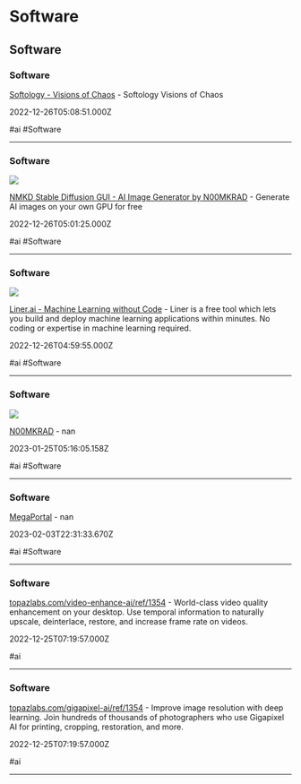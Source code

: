 # Software

## Software

### Software

[Softology - Visions of Chaos](https://softology.pro/voc.htm) - Softology Visions of Chaos

2022-12-26T05:08:51.000Z

#ai #Software

---

### Software

![](https://img.itch.zone/aW1nLzk5MzExMjIucG5n/original/EdzqKG.png)

[NMKD Stable Diffusion GUI - AI Image Generator by N00MKRAD](https://nmkd.itch.io/t2i-gui) - Generate AI images on your own GPU for free

2022-12-26T05:01:25.000Z

#ai #Software

---

### Software

![](https://liner.ai/image/banner.jpg)

[Liner.ai - Machine Learning without Code](https://liner.ai) - Liner is a free tool which lets you build and deploy machine learning applications within minutes. No coding or expertise in machine learning required.

2022-12-26T04:59:55.000Z

#ai #Software

---

### Software

![](https://img.itch.zone/aW1nLzk5MzExMjIucG5n/508x254%23mb/rwE%2FN1.png)

[N00MKRAD](https://nmkd.itch.io) - nan

2023-01-25T05:16:05.158Z

#ai #Software

---

### Software

[MegaPortal](https://www.getmegaportal.com) - nan

2023-02-03T22:31:33.670Z

#ai #Software

---

### Software

[topazlabs.com/video-enhance-ai/ref/1354](https://www.topazlabs.com/video-enhance-ai/ref/1354) - World-class video quality enhancement on your desktop. Use temporal information to naturally upscale, deinterlace, restore, and increase frame rate on videos.

2022-12-25T07:19:57.000Z

#ai

---

### Software

[topazlabs.com/gigapixel-ai/ref/1354](https://www.topazlabs.com/gigapixel-ai/ref/1354) - Improve image resolution with deep learning. Join hundreds of thousands of photographers who use Gigapixel AI for printing, cropping, restoration, and more.

2022-12-25T07:19:57.000Z

#ai

---
